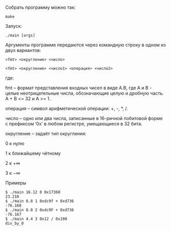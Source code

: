 Собрать программу можно так:

```
make
```

Запуск:

```
./main [args]
```

Аргументы программе передаются через командную строку в одном из двух вариантов:

```<fmt> <округление> <число>```

```<fmt> <округление> <число1> <операция> <число2>```

где:

fmt – формат представления входных чисел в виде A.B, где A и B - целые неотрицательные числа, обозначающие целую и дробную часть. A + B <= 32 и A >= 1.

операция – символ арифметической операции: +, -, *, /.

число – одно или два числа, записанные в 16-ричной побитовой форме с префиксом ‘0x’ в любом регистре, умещающиеся в 32 бита.

округление – задаёт тип округления:

0 к нулю

1 к ближайшему чётному

2 к $+\infty$

3 к $-\infty$


Примеры

```
$ ./main 16.12 0 0x17360
23.210
$ ./main 8.8 1 0xdc9f + 0xd736
-76.168
$ ./main 8.8 2 0xdc9F + 0xd736
-76.167
$ ./main 4.4 3 0x12 / 0x100
div_by_0
```
